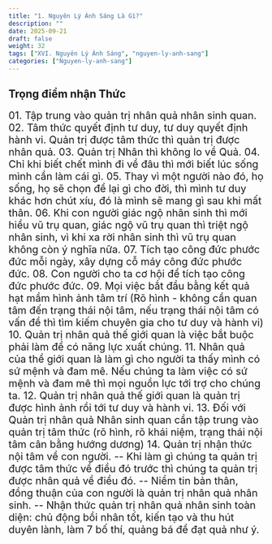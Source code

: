 ```yaml
---
title: "1. Nguyên Lý Ánh Sáng Là Gì?"
description: ""
date: 2025-09-21
draft: false
weight: 32
tags: ["XVI. Nguyên Lý Ánh Sáng", "nguyen-ly-anh-sang"]
categories: ["Nguyen-ly-anh-sang"]
---
```


<!-- # 1. Nguyên Lý Ánh Sáng -->

<!-- **Mã khái niệm:** NT0802  
**Nhóm:** XVI. Nguyên Lý Ánh Sáng 
**Tên Khoá học:** THẤU HIỂU NỘI TÂM - KIẾN TẠO AN VUI -->

## Trọng điểm nhận Thức
<div style="font-size:20px;">
01. Tập trung vào quản trị nhân quả nhân sinh quan.
02. Tâm thức quyết định tư duy, tư duy quyết định hành vi. Quản trị được tâm thức thì quản trị được nhân quả.
03. Quản trị Nhân thì không lo về Quả.
04. Chỉ khi biết chết mình đi về đâu thì mới biết lúc sống mình cần làm cái gì.
05. Thay vì một người nào đó, họ sống, họ sẽ chọn để lại gì cho đời, thì mình tư duy khác hơn chút xíu, đó là mình sẽ mang gì sau khi mất thân.
06. Khi con người giác ngộ nhân sinh thì mới hiểu vũ trụ quan, giác ngộ vũ trụ quan thì triệt ngộ nhân sinh, vì khi xa rời nhân sinh thì vũ trụ quan không còn ý nghĩa nữa.
07. Tích tạo công đức phước đức mỗi ngày, xây dựng cỗ máy công đức phước đức.
08. Con người cho ta cơ hội để tích tạo công đức phước đức.
09. Mọi việc bắt đầu bằng kết quả hạt mầm hình ảnh tâm trí (Rõ hình - không cần quan tâm đến trạng thái nội tâm, nếu trạng thái nội tâm có vấn đề thì tìm kiếm chuyên gia cho tư duy và hành vi)
10. Quản trị nhân quả thế giới quan là việc bắt buộc phải làm để có năng lực xuất chúng.
11. Nhân quả của thể giới quan là làm gì cho người ta thấy mình có sứ mệnh và đam mê. Nếu chúng ta làm việc có sứ mệnh và đam mê thì mọi nguồn lực tới trợ cho chúng ta.
12. Quản trị nhân quả thế giới quan là quản trị được hình ảnh rồi tới tư duy và hành vi.
13. Đối với Quản trị nhân quả Nhân sinh quan cần tập trung vào quản trị tâm thức (rõ hình, rõ khái niệm, trạng thái nội tâm cân bằng hướng dương)
14. Quản trị nhận thức nội tâm về con người.
-- Khi làm gì chúng ta quản trị được tâm thức về điều đó trước thì chúng ta quản trị được nhân quả về điều đó.
-- Niềm tin bản thân, đồng thuận của con người là quản trị nhân quả nhân sinh.
-- Nhận thức quản trị nhân quả nhân sinh toàn diện: chủ động bồi nhân tốt, kiến tạo và thu hút duyên lành, làm 7 bố thí, quảng bá để đạt quả như ý.
</div>